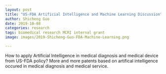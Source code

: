 ```yaml
---
layout: post
title: "US-FDA Artificial Intelligence and Machine Learning Discussion"
author: Shicheng Guo
date: 2019-10-08
categories: research
tags: biomedical research MCRI internal grant
image: images/2019-Shicheng-Guo-FDA-Machine-Learning.png

---
```


How to apply Artificial Intelligence in medical diagnosis and medical device from US-FDA policy? More and more patents based on artifical intelligence occured in medical diagnosis and medical service. 
